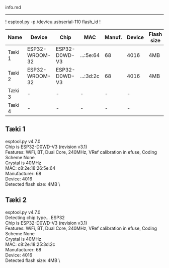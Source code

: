 info.md

---------

!
esptool.py -p /dev/cu.usbserial-110 flash_id
!

| Name      |  Device         |  Chip         |   MAC       | Manuf.  |  Device | Flash size |
|-----------|-----------------|------         | ------      |---------|---------|------------|
| Tæki 1    |  ESP32-WROOM-32 | ESP32-D0WD-V3 |...:5e:64    |    68   |   4016  |    4MB     |
| Tæki 2    |  ESP32-WROOM-32 | ESP32-D0WD-V3 |  ...:3d:2c  |    68   |   4016  |    4MB     |
| Tæki 3    |       -         |     -         |     -       |    -    |     -   |            |
| Tæki 4    |       -         |     -         |     -       |    -    |     -   |            |

Tæki 1
---
esptool.py v4.7.0 \
Chip is ESP32-D0WD-V3 (revision v3.1) \
Features: WiFi, BT, Dual Core, 240MHz, VRef calibration in efuse, Coding Scheme None \
Crystal is 40MHz\
MAC: c8:2e:18:26:5e:64 \
Manufacturer: 68 \
Device: 4016 \
Detected flash size: 4MB \

Tæki 2
---
esptool.py v4.7.0 \
Detecting chip type... ESP32 \
Chip is ESP32-D0WD-V3 (revision v3.1) \
Features: WiFi, BT, Dual Core, 240MHz, VRef calibration in efuse, Coding Scheme None \
Crystal is 40MHz \
MAC: c8:2e:18:25:3d:2c \
Manufacturer: 68 \
Device: 4016 \
Detected flash size: 4MB \